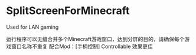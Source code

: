 # SplitScreenForMinecraft
Used for LAN gaming

运行程序可以无缝合并多个Minecraft游戏窗口，达到分屏的目的，请确保每个游戏窗口名称不重复
配合Mod：[手柄控制] Controllable 效果更佳
